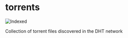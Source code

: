 torrents 
========
![Indexed](https://img.shields.io/badge/indexed-204072-blue)

Collection of torrent files discovered in the DHT network
